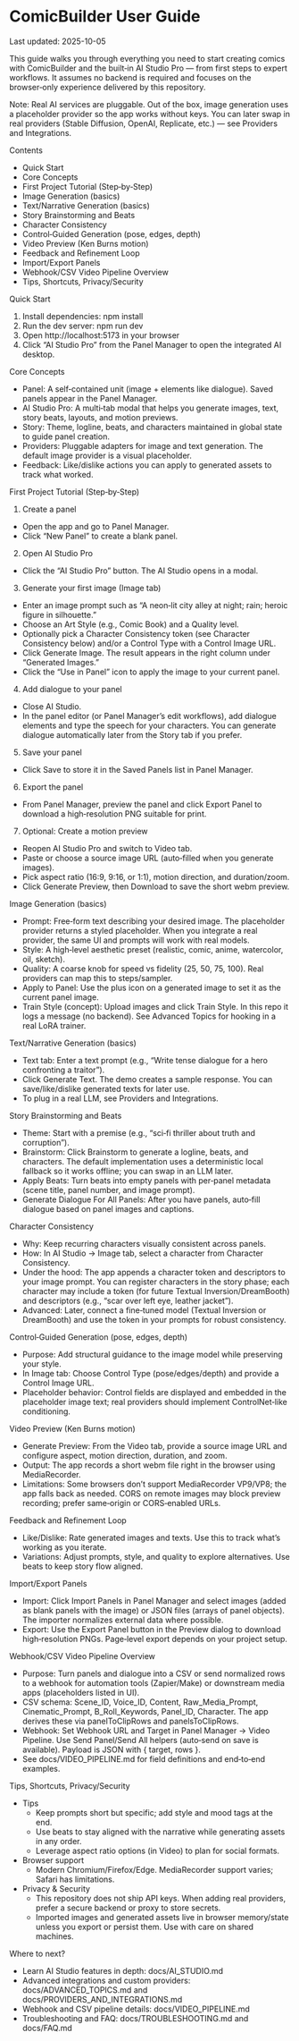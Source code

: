 # ComicBuilder User Guide

Last updated: 2025-10-05

This guide walks you through everything you need to start creating comics with ComicBuilder and the built‑in AI Studio Pro — from first steps to expert workflows. It assumes no backend is required and focuses on the browser‑only experience delivered by this repository.

Note: Real AI services are pluggable. Out of the box, image generation uses a placeholder provider so the app works without keys. You can later swap in real providers (Stable Diffusion, OpenAI, Replicate, etc.) — see Providers and Integrations.


Contents
- Quick Start
- Core Concepts
- First Project Tutorial (Step‑by‑Step)
- Image Generation (basics)
- Text/Narrative Generation (basics)
- Story Brainstorming and Beats
- Character Consistency
- Control‑Guided Generation (pose, edges, depth)
- Video Preview (Ken Burns motion)
- Feedback and Refinement Loop
- Import/Export Panels
- Webhook/CSV Video Pipeline Overview
- Tips, Shortcuts, Privacy/Security


Quick Start
1) Install dependencies: npm install
2) Run the dev server: npm run dev
3) Open http://localhost:5173 in your browser
4) Click “AI Studio Pro” from the Panel Manager to open the integrated AI desktop.


Core Concepts
- Panel: A self‑contained unit (image + elements like dialogue). Saved panels appear in the Panel Manager.
- AI Studio Pro: A multi‑tab modal that helps you generate images, text, story beats, layouts, and motion previews.
- Story: Theme, logline, beats, and characters maintained in global state to guide panel creation.
- Providers: Pluggable adapters for image and text generation. The default image provider is a visual placeholder.
- Feedback: Like/dislike actions you can apply to generated assets to track what worked.


First Project Tutorial (Step‑by‑Step)
1) Create a panel
- Open the app and go to Panel Manager.
- Click “New Panel” to create a blank panel.

2) Open AI Studio Pro
- Click the “AI Studio Pro” button. The AI Studio opens in a modal.

3) Generate your first image (Image tab)
- Enter an image prompt such as “A neon‑lit city alley at night; rain; heroic figure in silhouette.”
- Choose an Art Style (e.g., Comic Book) and a Quality level.
- Optionally pick a Character Consistency token (see Character Consistency below) and/or a Control Type with a Control Image URL.
- Click Generate Image. The result appears in the right column under “Generated Images.”
- Click the “Use in Panel” icon to apply the image to your current panel.

4) Add dialogue to your panel
- Close AI Studio.
- In the panel editor (or Panel Manager’s edit workflows), add dialogue elements and type the speech for your characters. You can generate dialogue automatically later from the Story tab if you prefer.

5) Save your panel
- Click Save to store it in the Saved Panels list in Panel Manager.

6) Export the panel
- From Panel Manager, preview the panel and click Export Panel to download a high‑resolution PNG suitable for print.

7) Optional: Create a motion preview
- Reopen AI Studio Pro and switch to Video tab.
- Paste or choose a source image URL (auto‑filled when you generate images).
- Pick aspect ratio (16:9, 9:16, or 1:1), motion direction, and duration/zoom.
- Click Generate Preview, then Download to save the short webm preview.


Image Generation (basics)
- Prompt: Free‑form text describing your desired image. The placeholder provider returns a styled placeholder. When you integrate a real provider, the same UI and prompts will work with real models.
- Style: A high‑level aesthetic preset (realistic, comic, anime, watercolor, oil, sketch).
- Quality: A coarse knob for speed vs fidelity (25, 50, 75, 100). Real providers can map this to steps/sampler.
- Apply to Panel: Use the plus icon on a generated image to set it as the current panel image.
- Train Style (concept): Upload images and click Train Style. In this repo it logs a message (no backend). See Advanced Topics for hooking in a real LoRA trainer.


Text/Narrative Generation (basics)
- Text tab: Enter a text prompt (e.g., “Write tense dialogue for a hero confronting a traitor”).
- Click Generate Text. The demo creates a sample response. You can save/like/dislike generated texts for later use.
- To plug in a real LLM, see Providers and Integrations.


Story Brainstorming and Beats
- Theme: Start with a premise (e.g., “sci‑fi thriller about truth and corruption”).
- Brainstorm: Click Brainstorm to generate a logline, beats, and characters. The default implementation uses a deterministic local fallback so it works offline; you can swap in an LLM later.
- Apply Beats: Turn beats into empty panels with per‑panel metadata (scene title, panel number, and image prompt).
- Generate Dialogue For All Panels: After you have panels, auto‑fill dialogue based on panel images and captions.


Character Consistency
- Why: Keep recurring characters visually consistent across panels.
- How: In AI Studio → Image tab, select a character from Character Consistency.
- Under the hood: The app appends a character token and descriptors to your image prompt. You can register characters in the story phase; each character may include a token (for future Textual Inversion/DreamBooth) and descriptors (e.g., “scar over left eye, leather jacket”).
- Advanced: Later, connect a fine‑tuned model (Textual Inversion or DreamBooth) and use the token in your prompts for robust consistency.


Control‑Guided Generation (pose, edges, depth)
- Purpose: Add structural guidance to the image model while preserving your style.
- In Image tab: Choose Control Type (pose/edges/depth) and provide a Control Image URL.
- Placeholder behavior: Control fields are displayed and embedded in the placeholder image text; real providers should implement ControlNet‑like conditioning.


Video Preview (Ken Burns motion)
- Generate Preview: From the Video tab, provide a source image URL and configure aspect, motion direction, duration, and zoom.
- Output: The app records a short webm file right in the browser using MediaRecorder.
- Limitations: Some browsers don’t support MediaRecorder VP9/VP8; the app falls back as needed. CORS on remote images may block preview recording; prefer same‑origin or CORS‑enabled URLs.


Feedback and Refinement Loop
- Like/Dislike: Rate generated images and texts. Use this to track what’s working as you iterate.
- Variations: Adjust prompts, style, and quality to explore alternatives. Use beats to keep story flow aligned.


Import/Export Panels
- Import: Click Import Panels in Panel Manager and select images (added as blank panels with the image) or JSON files (arrays of panel objects). The importer normalizes external data where possible.
- Export: Use the Export Panel button in the Preview dialog to download high‑resolution PNGs. Page‑level export depends on your project setup.


Webhook/CSV Video Pipeline Overview
- Purpose: Turn panels and dialogue into a CSV or send normalized rows to a webhook for automation tools (Zapier/Make) or downstream media apps (placeholders listed in UI).
- CSV schema: Scene_ID, Voice_ID, Content, Raw_Media_Prompt, Cinematic_Prompt, B_Roll_Keywords, Panel_ID, Character. The app derives these via panelToClipRows and panelsToClipRows.
- Webhook: Set Webhook URL and Target in Panel Manager → Video Pipeline. Use Send Panel/Send All helpers (auto‑send on save is available). Payload is JSON with { target, rows }.
- See docs/VIDEO_PIPELINE.md for field definitions and end‑to‑end examples.


Tips, Shortcuts, Privacy/Security
- Tips
  - Keep prompts short but specific; add style and mood tags at the end.
  - Use beats to stay aligned with the narrative while generating assets in any order.
  - Leverage aspect ratio options (in Video) to plan for social formats.
- Browser support
  - Modern Chromium/Firefox/Edge. MediaRecorder support varies; Safari has limitations.
- Privacy & Security
  - This repository does not ship API keys. When adding real providers, prefer a secure backend or proxy to store secrets.
  - Imported images and generated assets live in browser memory/state unless you export or persist them. Use with care on shared machines.


Where to next?
- Learn AI Studio features in depth: docs/AI_STUDIO.md
- Advanced integrations and custom providers: docs/ADVANCED_TOPICS.md and docs/PROVIDERS_AND_INTEGRATIONS.md
- Webhook and CSV pipeline details: docs/VIDEO_PIPELINE.md
- Troubleshooting and FAQ: docs/TROUBLESHOOTING.md and docs/FAQ.md
